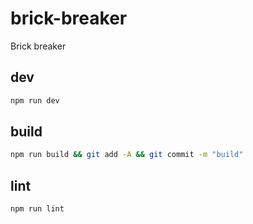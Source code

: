 # brick-breaker
Brick breaker

## dev

```bash
npm run dev
```

## build

```bash
npm run build && git add -A && git commit -m "build"
```

## lint

```bash
npm run lint
```
